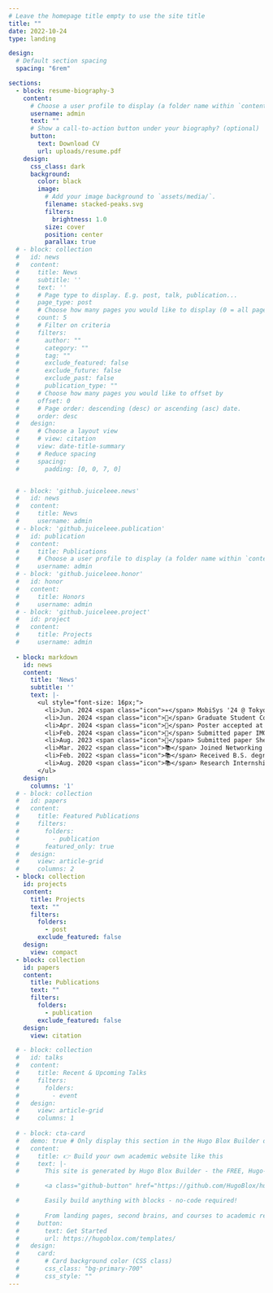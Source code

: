 ```yaml
---
# Leave the homepage title empty to use the site title
title: ""
date: 2022-10-24
type: landing

design:
  # Default section spacing
  spacing: "6rem"

sections:
  - block: resume-biography-3
    content:
      # Choose a user profile to display (a folder name within `content/authors/`)
      username: admin
      text: ""
      # Show a call-to-action button under your biography? (optional)
      button:
        text: Download CV
        url: uploads/resume.pdf
    design:
      css_class: dark
      background:
        color: black
        image:
          # Add your image background to `assets/media/`.
          filename: stacked-peaks.svg
          filters:
            brightness: 1.0
          size: cover
          position: center
          parallax: true
  # - block: collection
  #   id: news
  #   content:
  #     title: News
  #     subtitle: ''
  #     text: ''
  #     # Page type to display. E.g. post, talk, publication...
  #     page_type: post
  #     # Choose how many pages you would like to display (0 = all pages)
  #     count: 5
  #     # Filter on criteria
  #     filters:
  #       author: ""
  #       category: ""
  #       tag: ""
  #       exclude_featured: false
  #       exclude_future: false
  #       exclude_past: false
  #       publication_type: ""
  #     # Choose how many pages you would like to offset by
  #     offset: 0
  #     # Page order: descending (desc) or ascending (asc) date.
  #     order: desc
  #   design:
  #     # Choose a layout view
  #     # view: citation
  #     view: date-title-summary
  #     # Reduce spacing
  #     spacing:
  #       padding: [0, 0, 7, 0]


  # - block: 'github.juiceleee.news'
  #   id: news
  #   content:
  #     title: News
  #     username: admin
  # - block: 'github.juiceleee.publication'
  #   id: publication
  #   content:
  #     title: Publications
  #     # Choose a user profile to display (a folder name within `content/authors/`)
  #     username: admin
  # - block: 'github.juiceleee.honor'
  #   id: honor
  #   content:
  #     title: Honors
  #     username: admin
  # - block: 'github.juiceleee.project'
  #   id: project
  #   content:
  #     title: Projects
  #     username: admin
  
  - block: markdown
    id: news
    content:
      title: 'News'
      subtitle: ''
      text: |-
        <ul style="font-size: 16px;">
          <li>Jun. 2024 <span class="icon">✈️</span> MobiSys '24 @ Tokyo, Japan (Jun. 3 - 7)</li>
          <li>Jun. 2024 <span class="icon">🌟</span> Graduate Student Council President of KAIST EE</li>
          <li>Apr. 2024 <span class="icon">📝</span> Poster accepted at MobiSys '24</li>
          <li>Feb. 2024 <span class="icon">📝</span> Submitted paper IMG2IMU </li>
          <li>Aug. 2023 <span class="icon">📝</span> Submitted paper Sherlock </li>
          <li>Mar. 2022 <span class="icon">📚</span> Joined Networking & Mobile System Lab at KAIST</li>
          <li>Feb. 2022 <span class="icon">📚</span> Received B.S. degree at KAIST with Magna Cum Laude</li>
          <li>Aug. 2020 <span class="icon">📚</span> Research Internship (Team leader) at <a href="https://inbodyusa.com/">InBody.co.</a>, Seoul, Korea</li>
        </ul>
    design:
      columns: '1'
  # - block: collection
  #   id: papers
  #   content:
  #     title: Featured Publications
  #     filters:
  #       folders:
  #         - publication
  #       featured_only: true
  #   design:
  #     view: article-grid
  #     columns: 2
  - block: collection
    id: projects
    content:
      title: Projects
      text: ""
      filters:
        folders:
          - post
        exclude_featured: false
    design:
      view: compact
  - block: collection
    id: papers
    content:
      title: Publications
      text: ""
      filters:
        folders:
          - publication
        exclude_featured: false
    design:
      view: citation

  # - block: collection
  #   id: talks
  #   content:
  #     title: Recent & Upcoming Talks
  #     filters:
  #       folders:
  #         - event
  #   design:
  #     view: article-grid
  #     columns: 1
  
  # - block: cta-card
  #   demo: true # Only display this section in the Hugo Blox Builder demo site
  #   content:
  #     title: 👉 Build your own academic website like this
  #     text: |-
  #       This site is generated by Hugo Blox Builder - the FREE, Hugo-based open source website builder trusted by 250,000+ academics like you.

  #       <a class="github-button" href="https://github.com/HugoBlox/hugo-blox-builder" data-color-scheme="no-preference: light; light: light; dark: dark;" data-icon="octicon-star" data-size="large" data-show-count="true" aria-label="Star HugoBlox/hugo-blox-builder on GitHub">Star</a>

  #       Easily build anything with blocks - no-code required!
        
  #       From landing pages, second brains, and courses to academic resumés, conferences, and tech blogs.
  #     button:
  #       text: Get Started
  #       url: https://hugoblox.com/templates/
  #   design:
  #     card:
  #       # Card background color (CSS class)
  #       css_class: "bg-primary-700"
  #       css_style: ""
---
```

